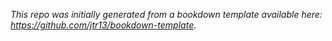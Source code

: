 

*This repo was initially generated from a bookdown template available here: https://github.com/jtr13/bookdown-template.*

